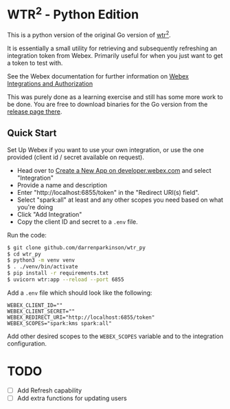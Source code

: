 # WTR<sup>2</sup> - Python Edition

This is a python version of the original Go version of [wtr<sup>2</sup>](https://github.com/darrenparkinson/wtr).

It is essentially a small utility for retrieving and subsequently refreshing an integration token from Webex.  Primarily useful for when you just want to get a token to test with.

See the Webex documentation for further information on [Webex Integrations and Authorization](https://developer.webex.com/docs/integrations)

This was purely done as a learning exercise and still has some more work to be done. You are free to download binaries for the Go version from the [release page there](https://github.com/darrenparkinson/wtr/releases).

## Quick Start

Set Up Webex if you want to use your own integration, or use the one provided (client id / secret available on request).

* Head over to [Create a New App on developer.webex.com](https://developer.webex.com/my-apps/new) and select "Integration"
* Provide a name and description
* Enter "http://localhost:6855/token" in the "Redirect URI(s) field".
* Select "spark:all" at least and any other scopes you need based on what you're doing
* Click "Add Integration"
* Copy the client ID and secret to a `.env` file.

Run the code:

```sh
$ git clone github.com/darrenparkinson/wtr_py
$ cd wtr_py
$ python3 -m venv venv
$ . ./venv/bin/activate
$ pip install -r requirements.txt
$ uvicorn wtr:app --reload --port 6855
```

Add a `.env` file which should look like the following:

```
WEBEX_CLIENT_ID=""
WEBEX_CLIENT_SECRET=""
WEBEX_REDIRECT_URI="http://localhost:6855/token"
WEBEX_SCOPES="spark:kms spark:all"
```

Add other desired scopes to the `WEBEX_SCOPES` variable and to the integration configuration.

# TODO

* [ ] Add Refresh capability
* [ ] Add extra functions for updating users

